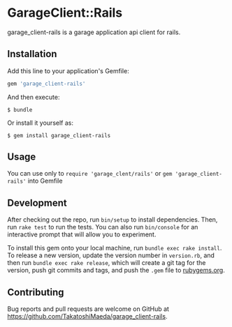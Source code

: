 # GarageClient::Rails

garage_client-rails is a garage application api client for rails.

## Installation

Add this line to your application's Gemfile:

```ruby
gem 'garage_client-rails'
```

And then execute:

    $ bundle

Or install it yourself as:

    $ gem install garage_client-rails

## Usage

You can use only to `require 'garage_clent/rails'` or `gem 'garage_client-rails'` into Gemfile

## Development

After checking out the repo, run `bin/setup` to install dependencies. Then, run `rake test` to run the tests. You can also run `bin/console` for an interactive prompt that will allow you to experiment.

To install this gem onto your local machine, run `bundle exec rake install`. To release a new version, update the version number in `version.rb`, and then run `bundle exec rake release`, which will create a git tag for the version, push git commits and tags, and push the `.gem` file to [rubygems.org](https://rubygems.org).

## Contributing

Bug reports and pull requests are welcome on GitHub at https://github.com/TakatoshiMaeda/garage_client-rails.

